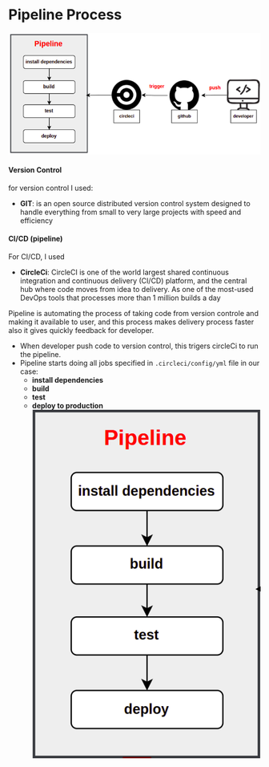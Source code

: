 # Pipeline Process
![pipeline](../SCREENSHOTS/D-pipeline.png)

#### Version Control
for version control I used: 
- **GIT**: is an open source distributed version control system designed to handle everything from small to very large projects with speed and efficiency

#### CI/CD (pipeline)
For CI/CD, I used 
- **CircleCi**: CircleCI is one of the world largest shared continuous integration and continuous delivery (CI/CD) platform, and the central hub where code moves from idea to delivery. As one of the most-used DevOps tools that processes more than 1 million builds a day

Pipeline is automating the process of taking code from version controle and making it available to user, and this process makes delivery process faster also it gives quickly feedback for developer.
- When developer push code to version control, this trigers circleCi to run the pipeline.
- Pipeline starts doing all jobs specified in ```.circleci/config/yml``` file in our case: 
  - **install dependencies**
  - **build** 
  - **test**
  - **deploy to production**
  ![for visually impaired reviewer](../SCREENSHOTS/pipeline-steps.png)